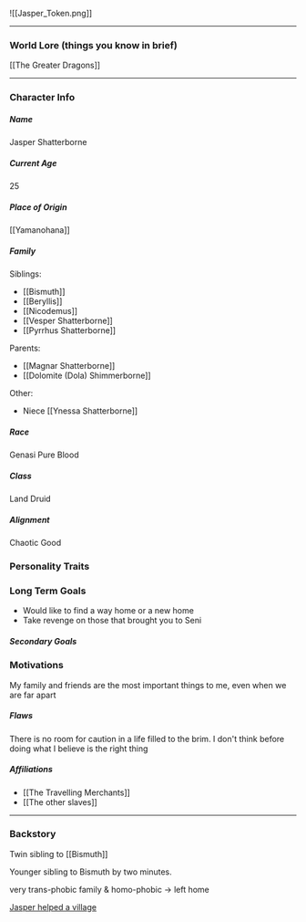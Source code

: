 ![[Jasper_Token.png]]

---
### World Lore (things you know in brief)
[[The Greater Dragons]]

---
### Character Info

##### Name 
Jasper Shatterborne

##### Current Age
25

##### Place of Origin
[[Yamanohana]]

##### Family

Siblings: 
- [[Bismuth]]
- [[Beryllis]]
- [[Nicodemus]]
- [[Vesper Shatterborne]]
- [[Pyrrhus Shatterborne]]

Parents:
- [[Magnar Shatterborne]]
- [[Dolomite (Dola) Shimmerborne]]

Other: 
- Niece [[Ynessa Shatterborne]]

##### Race
Genasi Pure Blood

##### Class
Land Druid

##### Alignment
Chaotic Good

### Personality Traits


### Long Term Goals
- Would like to find a way home or a new home
- Take revenge on those that brought you to Seni

##### Secondary Goals


### Motivations
My family and friends are the most important things to me, even when we are far apart

##### Flaws
There is no room for caution in a life filled to the brim. I don't think before doing what I believe is the right thing

##### Affiliations
- [[The Travelling Merchants]]
- [[The other slaves]]

---
### Backstory
Twin sibling to [[Bismuth]]

Younger sibling to Bismuth by two minutes.

very trans-phobic family & homo-phobic -> left home

[Jasper helped a village](That%20Time%20Jasper%20Helped%20a%20Village.md)
